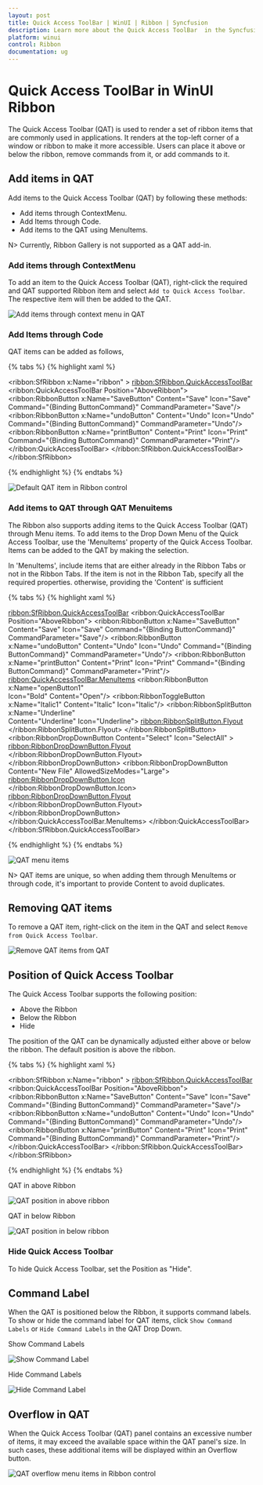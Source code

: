 ```yaml
---
layout: post
title: Quick Access ToolBar | WinUI | Ribbon | Syncfusion
description: Learn more about the Quick Access ToolBar  in the Syncfusion WinUI Ribbon (SfRibbon) control.
platform: winui
control: Ribbon
documentation: ug
---
```


# Quick Access ToolBar in WinUI Ribbon

The Quick Access Toolbar (QAT) is used to render a set of ribbon items that are commonly used in applications. It renders at the top-left corner of a window or ribbon to make it more accessible. Users can place it above or below the ribbon, remove commands from it, or add commands to it.

## Add items in QAT

Add items to the Quick Access Toolbar (QAT) by following these methods:

 * Add items through ContextMenu.
 * Add Items through Code.
 * Add items to the QAT using MenuItems.

 N> Currently, Ribbon Gallery is not supported as a QAT add-in.

### Add items through ContextMenu

To add an item to the Quick Access Toolbar (QAT), right-click the required and QAT supported Ribbon item and select `Add to Quick Access Toolbar`. The respective item will then be added to the QAT. 

![Add items through context menu in QAT](Ribbon-QAT-images/add-items-in-qat.png)


### Add Items through Code

QAT items can be added as follows,

{% tabs %}
{% highlight xaml %}

 <ribbon:SfRibbon x:Name="ribbon" >
            <ribbon:SfRibbon.QuickAccessToolBar>
                <ribbon:QuickAccessToolBar Position="AboveRibbon">
                    <ribbon:RibbonButton x:Name="SaveButton"
                                         Content="Save"
                                         Icon="Save"
                                         Command="{Binding ButtonCommand}"
                                         CommandParameter="Save"/>
                    <ribbon:RibbonButton x:Name="undoButton"
                                         Content="Undo"
                                         Icon="Undo"
                                         Command="{Binding ButtonCommand}"
                                         CommandParameter="Undo"/>
                    <ribbon:RibbonButton x:Name="printButton"
                                         Content="Print"
                                         Icon="Print"
                                         Command="{Binding ButtonCommand}"
                                         CommandParameter="Print"/>                       
                </ribbon:QuickAccessToolBar>
            </ribbon:SfRibbon.QuickAccessToolBar>
</ribbon:SfRibbon>

{% endhighlight %}
{% endtabs %}

![Default QAT item in Ribbon control](Ribbon-QAT-images/default-qat.png)

### Add items to QAT through QAT Menuitems
The Ribbon also supports adding items to the Quick Access Toolbar (QAT) through Menu items. To add items to the Drop Down Menu of the Quick Access Toolbar, use the 'MenuItems' property of the Quick Access Toolbar. Items can be added to the QAT by making the selection.

In 'MenuItems', include items that are either already in the Ribbon Tabs or not in the Ribbon Tabs. If the item is not in the Ribbon Tab, specify all the required properties. otherwise, providing the 'Content' is sufficient

{% tabs %}
{% highlight xaml %}

<ribbon:SfRibbon.QuickAccessToolBar>
                    <ribbon:QuickAccessToolBar Position="AboveRibbon">
                        <ribbon:RibbonButton x:Name="SaveButton"
                                             Content="Save"
                                             Icon="Save"
                                             Command="{Binding ButtonCommand}"
                                             CommandParameter="Save"/>
                        <ribbon:RibbonButton x:Name="undoButton"
                                             Content="Undo"
                                             Icon="Undo"
                                             Command="{Binding ButtonCommand}"
                                             CommandParameter="Undo"/>
                        <ribbon:RibbonButton x:Name="printButton"
                                             Content="Print"
                                             Icon="Print"
                                             Command="{Binding ButtonCommand}"
                                             CommandParameter="Print"/>
                        <ribbon:QuickAccessToolBar.MenuItems>
                            <ribbon:RibbonButton  x:Name="openButton1"    
                                              Icon="Bold"
                                              Content="Open"/>
                            <ribbon:RibbonToggleButton x:Name="Italic1"
                                                   Content="Italic"
                                                   Icon="Italic"/>
                            <ribbon:RibbonSplitButton x:Name="Underline"                                                 
                                                  Content="Underline"
                                                  Icon="Underline">
                                <ribbon:RibbonSplitButton.Flyout>
                                    <MenuFlyout>
                                        <MenuFlyoutItem Text="Underline" />
                                        <MenuFlyoutItem Text="Double underline" />
                                        <MenuFlyoutItem Text="Thick underline" />
                                        <MenuFlyoutItem Text="Dotted underline" />
                                    </MenuFlyout>
                                </ribbon:RibbonSplitButton.Flyout>
                            </ribbon:RibbonSplitButton>
                            <ribbon:RibbonDropDownButton  Content="Select"
                                                      Icon="SelectAll" >
                                <ribbon:RibbonDropDownButton.Flyout>
                                    <MenuFlyout>
                                        <MenuFlyoutItem  Icon="SelectAll"
                                                     Text="Select All" />
                                        <MenuFlyoutItem  Icon="SelectAll"
                                                     Text="Select Objects" />
                                        <MenuFlyoutItem  Icon="ClearSelection"
                                                     Text="Selection Pane" />
                                    </MenuFlyout>
                                </ribbon:RibbonDropDownButton.Flyout>
                            </ribbon:RibbonDropDownButton>
                            <ribbon:RibbonDropDownButton Content="New File"
                                                     AllowedSizeModes="Large">
                                <ribbon:RibbonDropDownButton.Icon>
                                    <FontIcon Glyph="&#xE7C3;" />
                                </ribbon:RibbonDropDownButton.Icon>
                                <ribbon:RibbonDropDownButton.Flyout>
                                    <MenuFlyout>
                                        <MenuFlyoutItem  Text="Empty File" />
                                        <MenuFlyoutItem  Text="Template File" />
                                    </MenuFlyout>
                                </ribbon:RibbonDropDownButton.Flyout>
                            </ribbon:RibbonDropDownButton>
                        </ribbon:QuickAccessToolBar.MenuItems>
                    </ribbon:QuickAccessToolBar>
</ribbon:SfRibbon.QuickAccessToolBar>

{% endhighlight %}
{% endtabs %}

![QAT menu items](Ribbon-QAT-images/qat-menu-items.png)

N> QAT items are unique, so when adding them through MenuItems or through code, it's important to provide Content to avoid duplicates.

## Removing QAT items

To remove a QAT item, right-click on the item in the QAT and select `Remove from Quick Access Toolbar`. 

![Remove QAT items from QAT](Ribbon-QAT-images/remove-items-from-qat.png)

## Position of Quick Access Toolbar

The Quick Access Toolbar supports the following position:
* Above the Ribbon
* Below the Ribbon
* Hide

The position of the QAT can be dynamically adjusted either above or below the ribbon. The default position is above the ribbon.

{% tabs %}
{% highlight xaml %}

<ribbon:SfRibbon x:Name="ribbon" >
            <ribbon:SfRibbon.QuickAccessToolBar>
                <ribbon:QuickAccessToolBar Position="AboveRibbon">
                    <ribbon:RibbonButton x:Name="SaveButton"
                                         Content="Save"
                                         Icon="Save"
                                         Command="{Binding ButtonCommand}"
                                         CommandParameter="Save"/>
                    <ribbon:RibbonButton x:Name="undoButton"
                                         Content="Undo"
                                         Icon="Undo"
                                         Command="{Binding ButtonCommand}"
                                         CommandParameter="Undo"/>
                    <ribbon:RibbonButton x:Name="printButton"
                                         Content="Print"
                                         Icon="Print"
                                         Command="{Binding ButtonCommand}"
                                         CommandParameter="Print"/>                       
                </ribbon:QuickAccessToolBar>
            </ribbon:SfRibbon.QuickAccessToolBar>
</ribbon:SfRibbon>

{% endhighlight %}
{% endtabs %}

QAT in above Ribbon

![QAT position in above ribbon](Ribbon-QAT-images/above-ribbon.png)

QAT in below Ribbon

![QAT position in below ribbon](Ribbon-QAT-images/below-ribbon.png)

### Hide Quick Access Toolbar

To hide Quick Access Toolbar, set the Position as "Hide".

## Command Label

When the QAT is positioned below the Ribbon, it supports command labels. To show or hide the command label for QAT items, click `Show Command Labels` or `Hide Command Labels` in the QAT Drop Down.

Show Command Labels

![Show Command Label](Ribbon-QAT-images/show-command-label.png)

Hide Command Labels

![Hide Command Label](Ribbon-QAT-images/hide-command-label.png)

## Overflow in QAT

When the Quick Access Toolbar (QAT) panel contains an excessive number of items, it may exceed the available space within the QAT panel's size. In such cases, these additional items will be displayed within an Overflow button.

![QAT overflow menu items in Ribbon control](Ribbon-QAT-images/qat-overflow-items.png)